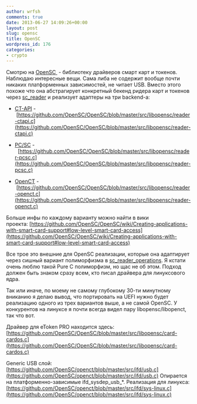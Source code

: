 ```yaml
---
author: wrfsh
comments: true
date: 2013-06-27 14:09:26+00:00
layout: post
slug: opensc
title: OpenSC
wordpress_id: 176
categories:
- crypto
---
```


Смотрю на [OpenSC ](https://github.com/OpenSC/OpenSC) - библиотеку драйверов смарт карт и токенов. Наблюдаю интересные вещи. Сама либа не содержит вообще почти никаких платформенных зависимостей, не читает USB. Вместо этого похоже что она абстрагирует конкретный бекенд ридера карт и токенов через [sc_reader](https://github.com/OpenSC/OpenSC/blob/master/src/libopensc/opensc.h#L284) и реализует адаптеры на три backend-а:



	
  * [CT-API](http://en.wikipedia.org/wiki/CT-API) - [https://github.com/OpenSC/OpenSC/blob/master/src/libopensc/reader-ctapi.c](https://github.com/OpenSC/OpenSC/blob/master/src/libopensc/reader-ctapi.c)

	
  * [PC/SC](http://en.wikipedia.org/wiki/PC/SC) -  [https://github.com/OpenSC/OpenSC/blob/master/src/libopensc/reader-pcsc.c](https://github.com/OpenSC/OpenSC/blob/master/src/libopensc/reader-pcsc.c)

	
  * [OpenCT](https://github.com/OpenSC/openct) - [https://github.com/OpenSC/OpenSC/blob/master/src/libopensc/reader-openct.c](https://github.com/OpenSC/OpenSC/blob/master/src/libopensc/reader-openct.c)


Больше инфы по каждому варианту можно найти в вики проекта: [https://github.com/OpenSC/OpenSC/wiki/Creating-applications-with-smart-card-support#low-level-smart-card-access](https://github.com/OpenSC/OpenSC/wiki/Creating-applications-with-smart-card-support#low-level-smart-card-access)

Все трое это внешние для OpenSC реализации, которые она адаптирует через сишный вариант полиморфизма в [sc_reader_operations](https://github.com/OpenSC/OpenSC/blob/master/src/libopensc/opensc.h#L419). Я кстати очень люблю такой Pure C полиморфизм, но щас не об этом. Подход должен быть знаком сразу всем, кто писал драйвера для линуксового ядра.

Так или иначе, по моему не самому глубокому 30-ти минутному вниканию я делаю вывод, что портировать на UEFI нужно будет реализацию одного из трех вариантов выше, а не самой OpenSC. У конкурентов на линуксе я почти всегда видел пару libopensc/libopenct, так что вот.

Драйвер для eToken PRO находится здесь:[https://github.com/OpenSC/OpenSC/blob/master/src/libopensc/card-cardos.c](https://github.com/OpenSC/OpenSC/blob/master/src/libopensc/card-cardos.c)

Generic USB слой:[https://github.com/OpenSC/openct/blob/master/src/ifd/usb.c](https://github.com/OpenSC/openct/blob/master/src/ifd/usb.c)
Опирается на платформенно-зависимые ifd_sysdep_usb_*. Реализация для линукса:[https://github.com/OpenSC/openct/blob/master/src/ifd/sys-linux.c](https://github.com/OpenSC/openct/blob/master/src/ifd/sys-linux.c)
